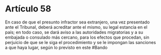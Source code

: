 # Artículo 58

En caso de que el presunto infractor sea extranjero, una vez presentado ante el Tribunal, deberá acreditar ante el mismo, su legal estancia en el país; en todo caso, se dará aviso a las autoridades migratorias y a su embajada o consulado más cercano, para los efectos que procedan, sin perjuicio de que se le siga el procedimiento y se le impongan las sanciones a que haya lugar, según lo previsto en este #Bando